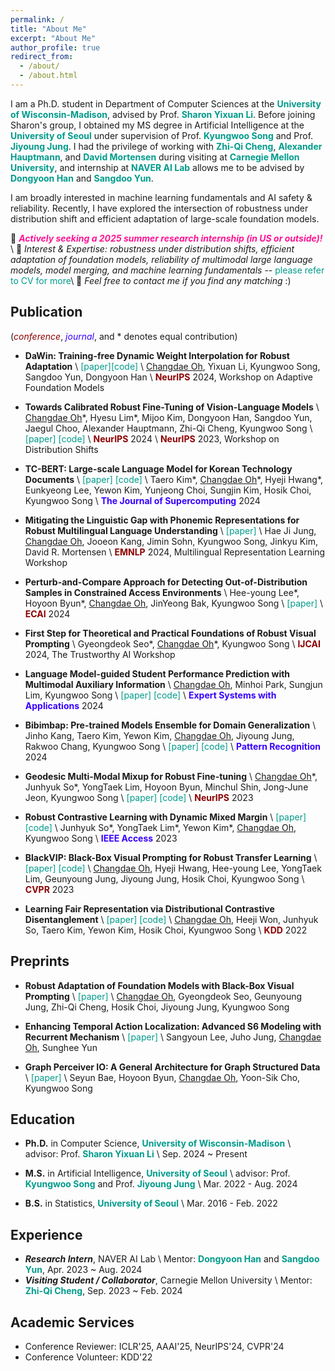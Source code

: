```yaml
---
permalink: /
title: "About Me"
excerpt: "About Me"
author_profile: true
redirect_from:
  - /about/
  - /about.html
---
```


I am a Ph.D. student in Department of Computer Sciences at the <a href="https://www.cs.wisc.edu/" style="color: #009B8B; text-decoration:none">**University of Wisconsin-Madison**</a>, advised by Prof. <a href="https://pages.cs.wisc.edu/~sharonli/" style="color: #009B8B; text-decoration:none">**Sharon Yixuan Li**</a>. Before joining Sharon's group, I obtained my MS degree in Artificial Intelligence at the <a href="https://english.uos.ac.kr/" style="color: #009B8B; text-decoration: none;">**University of Seoul**</a> under supervision of Prof. <a href="https://scholar.google.com/citations?user=HWxRii4AAAAJ&hl=ko&oi=ao" style="color: #009B8B; text-decoration:none">**Kyungwoo Song**</a> and Prof. <a href="https://scholar.google.com/citations?user=wc_MQkoAAAAJ&hl=ko&oi=ao" style="color: #009B8B; text-decoration:none">**Jiyoung Jung**</a>. I had the privilege of working with <a href="https://zhiqic.github.io/homepage/index.html" style="color: #009B8B; text-decoration:none">**Zhi-Qi Cheng**</a>, <a href="https://scholar.google.co.uk/citations?user=Py54GcEAAAAJ&hl=en" style="color: #009B8B; text-decoration:none">**Alexander Hauptmann**</a>, and <a href="https://www.cs.cmu.edu/~dmortens/" style="color: #009B8B; text-decoration:none">**David Mortensen**</a> during visiting at <a href="https://www.cmu.edu/" style="color: #009B8B; text-decoration:none">**Carnegie Mellon University**</a>, and internship at <a href="https://naver-career.gitbook.io/en/teams/clova-cic/ai-lab" style="color: #009B8B; text-decoration:none">**NAVER AI Lab**</a> allows me to be advised by <a href="https://scholar.google.com/citations?user=jcP7m1QAAAAJ&hl=en" style="color: #009B8B; text-decoration:none">**Dongyoon Han**</a> and <a href="https://scholar.google.com/citations?user=o0qtjzYAAAAJ&hl=en" style="color: #009B8B; text-decoration:none">**Sangdoo Yun**</a>.

I am broadly interested in machine learning fundamentals and AI safety & reliability. Recently, I have explored the intersection of robustness under distribution shift and efficient adaptation of large-scale foundation models.

📢 <span style="color:#ff1493">**_Actively seeking a 2025 summer research internship (in US or outside)!_**</span> \\
💭 _Interest & Expertise: robustness under distribution shifts, efficient adaptation of foundation models, reliability of multimodal large language models, model merging, and machine learning fundamentals_ -- <a href="https://www.overleaf.com/read/vxmyrcmshwqk#2ae4b1" style="color: #009B8B; text-decoration: none;">please refer to CV for more</a>\\
📩 _Feel free to contact me if you find any matching_ :)
 
<!-- ### Topics of Interest (papers with overlap)
* Representation Learning: <a href="https://dl.acm.org/doi/abs/10.1145/3534678.3539232" style="color: #009B8B; text-decoration: none;">KDD'22</a>, <a href="https://ieeexplore.ieee.org/abstract/document/10154052" style="color: #009B8B; text-decoration: none;">Access'23<>, <a href="https://arxiv.org/abs/2203.03897" style="color: #009B8B; text-decoration: none;">NeurIPS'23</a>
* Robustness under Distribution Shifts: <a href="https://dl.acm.org/doi/abs/10.1145/3534678.3539232" style="color: #009B8B; text-decoration: none;">KDD'22</a>, <a href="https://arxiv.org/abs/2203.03897" style="color: #009B8B; text-decoration: none;">NeurIPS'23</a>, <a href="https://arxiv.org/abs/2311.01723" style="color: #009B8B; text-decoration: none;">NeurIPSW'23</a>, <a href="https://www.sciencedirect.com/science/article/pii/S0031320324001420" style="color: #009B8B; text-decoration: none;">PR'24</a>
* Efficient Transfer Learning of Foundation Models: <a href="https://arxiv.org/abs/2303.14773" style="color: #009B8B; text-decoration: none;">CVPR'23</a>, <a href="https://www.sciencedirect.com/science/article/abs/pii/S0957417424008261" style="color: #009B8B; text-decoration: none;">ESWA'24</a>, <a href="" style="color: #009B8B; text-decoration: none;">IJCAIW'24</a> -->

<!-- ## News
Apr. 2024. One paper accepted to <a href="https://www.sciencedirect.com/journal/expert-systems-with-applications" style="color: #009B8B; text-decoration:none">**Expert Systems with Applications**</a> \\
Apr. 2024. I’m starting my internship at <a href="https://naver-career.gitbook.io/en/teams/clova-cic/ai-lab" style="color: #009B8B; text-decoration:none">**NAVER AI Lab**</a> \\
Mar. 2024. I will join <a href="https://www.cs.wisc.edu/" style="color: #009B8B; text-decoration:none">**UW-Madison CS**</a> as a Ph.D. student in 2024f \\
Feb. 2024. One paper accepted to <a href="https://www.sciencedirect.com/journal/pattern-recognition" style="color: #009B8B; text-decoration:none">**Pattern Recognition**</a> \\
Oct. 2023. One paper accepted to <a href="https://sites.google.com/view/distshift2023/home?authuser=0/" style="color: #009B8B; text-decoration:none">**NeurIPS 2023 Workshop DistShift**</a> \\
Sep. 2023. One paper accepted to <a href="https://nips.cc/" style="color: #009B8B; text-decoration:none">**NeurIPS 2023**</a> \\
Jun. 2023. One paper accepted to <a href="https://ieeexplore.ieee.org/xpl/RecentIssue.jsp?punumber=6287639" style="color: #009B8B; text-decoration:none">**IEEE Access**</a> \\
Mar. 2023. Selected as a <a href="https://www.cmu.edu/" style="color: #009B8B; text-decoration:none">**Carnegie Mellon University**</a> **AI Intensive Program Scholarship Recipient** (Visiting Scholar, Aug 2023 ~ Feb 2024) \\
Feb. 2023. One paper accepted to <a href="https://cvpr2023.thecvf.com/" style="color: #009B8B; text-decoration:none">**CVPR 2023**</a> \\
Feb. 2023. Outstanding paper award (1st place) at University of Seoul \\
May. 2022. One paper accepted to <a href="https://kdd.org/kdd2022/" style="color: #009B8B; text-decoration:none">**KDD 2022**</a> -->

## Publication
(<span style="color:darkred">*conference*</span>, <span style="color: #3700FF">*journal*</span>, and * denotes equal contribution)

- **DaWin: Training-free Dynamic Weight Interpolation for Robust Adaptation** \\
<a href="https://arxiv.org/abs/2410.03782" style="color: #009B8B; text-decoration: none;">[paper]</a><a href="https://github.com/naver-ai/dawin" style="color: #009B8B; text-decoration: none;">[code]</a> \\
<u>Changdae Oh</u>, Yixuan Li, Kyungwoo Song, Sangdoo Yun, Dongyoon Han \\
<span style="color:darkred">**NeurIPS**</span> 2024, Workshop on Adaptive Foundation Models

- **Towards Calibrated Robust Fine-Tuning of Vision-Language Models** \\
<u>Changdae Oh</u>\*, Hyesu Lim\*, Mijoo Kim, Dongyoon Han, Sangdoo Yun, Jaegul Choo, Alexander Hauptmann, Zhi-Qi Cheng, Kyungwoo Song \\
<a href="https://arxiv.org/abs/2311.01723" style="color: #009B8B; text-decoration: none;">[paper]</a> <a href="https://github.com/MLAI-Yonsei/CaRot" style="color: #009B8B; text-decoration: none;">[code]</a> \\
<span style="color:darkred">**NeurIPS**</span> 2024 \\
<span style="color:darkred">**NeurIPS**</span> 2023, Workshop on Distribution Shifts

- **TC-BERT: Large-scale Language Model for Korean Technology Documents** \\
<a href="https://drive.google.com/file/d/100-k6gtB6Y0xK-0xXVRJXqAi_3Az5nWp/view?usp=sharing" style="color: #009B8B; text-decoration: none;">[paper]</a> <a href="https://github.com/MLAI-Yonsei/TC-BERT" style="color: #009B8B; text-decoration: none;">[code]</a> \\
Taero Kim\*, <u>Changdae Oh</u>\*, Hyeji Hwang\*, Eunkyeong Lee, Yewon Kim, Yunjeong Choi, Sungjin Kim, Hosik Choi, Kyungwoo Song \\
<span style="color:#3700FF">**The Journal of Supercomputing**</span> 2024

- **Mitigating the Linguistic Gap with Phonemic Representations for Robust Multilingual Language Understanding** \\
<a href="https://arxiv.org/abs/2402.14279" style="color: #009B8B; text-decoration: none;">[paper]</a> \\
Hae Ji Jung, <u>Changdae Oh</u>, Jooeon Kang, Jimin Sohn, Kyungwoo Song, Jinkyu Kim, David R. Mortensen \\
<span style="color:darkred">**EMNLP**</span> 2024, Multilingual Representation Learning Workshop

- **Perturb-and-Compare Approach for Detecting Out-of-Distribution Samples in Constrained Access Environments** \\
Hee-young Lee\*, Hoyoon Byun\*, <u>Changdae Oh</u>, JinYeong Bak, Kyungwoo Song \\
<a href="https://arxiv.org/pdf/2408.10107" style="color: #009B8B; text-decoration: none;">[paper]</a> \\
<span style="color:darkred">**ECAI**</span> 2024
<!-- -- <span style="color:red">_Oral presentation_</span> -->

- **First Step for Theoretical and Practical Foundations of Robust Visual Prompting** \\
Gyeongdeok Seo\*, <u>Changdae Oh</u>\*, Kyungwoo Song \\
<span style="color:darkred">**IJCAI**</span> 2024, The Trustworthy AI Workshop

- **Language Model-guided Student Performance Prediction with Multimodal Auxiliary Information** \\
<u>Changdae Oh</u>, Minhoi Park, Sungjun Lim, Kyungwoo Song \\
<a href="https://www.sciencedirect.com/science/article/abs/pii/S0957417424008261" style="color: #009B8B; text-decoration: none;">[paper]</a> <a href="https://github.com/changdaeoh/LMgMF/tree/main" style="color: #009B8B; text-decoration: none;">[code]</a> \\
<span style="color:#3700FF">**Expert Systems with Applications**</span> 2024

- **Bibimbap: Pre-trained Models Ensemble for Domain Generalization** \\
Jinho Kang, Taero Kim, Yewon Kim, <u>Changdae Oh</u>, Jiyoung Jung, Rakwoo Chang, Kyungwoo Song \\
<a href="https://www.sciencedirect.com/science/article/pii/S0031320324001420" style="color: #009B8B; text-decoration: none;">[paper]</a> <a href="https://github.com/bubble3jh/bibimbap_ensemble/tree/main" style="color: #009B8B; text-decoration: none;">[code]</a> \\
<span style="color:#3700FF">**Pattern Recognition**</span> 2024

- **Geodesic Multi-Modal Mixup for Robust Fine-tuning** \\
<u>Changdae Oh</u>\*, Junhyuk So\*, YongTaek Lim, Hoyoon Byun, Minchul Shin, Jong-June Jeon, Kyungwoo Song \\
<a href="https://arxiv.org/abs/2203.03897" style="color: #009B8B; text-decoration: none;">[paper]</a> <a href="https://github.com/changdaeoh/multimodal-mixup" style="color: #009B8B; text-decoration: none;">[code]</a> \\
<span style="color:darkred">**NeurIPS**</span> 2023

- **Robust Contrastive Learning with Dynamic Mixed Margin** \\
<a href="https://ieeexplore.ieee.org/abstract/document/10154052" style="color: #009B8B; text-decoration: none;">[paper]</a> <a href="https://github.com/teang1995/DMM" style="color: #009B8B; text-decoration: none;">[code]</a> \\
Junhyuk So\*, YongTaek Lim\*, Yewon Kim\*, <u>Changdae Oh</u>, Kyungwoo Song \\
<span style="color: #3700FF">**IEEE Access**</span> 2023

- **BlackVIP: Black-Box Visual Prompting for Robust Transfer Learning** \\
<a href="https://arxiv.org/abs/2303.14773" style="color: #009B8B; text-decoration: none;">[paper]</a> <a href="https://github.com/changdaeoh/BlackVIP" style="color: #009B8B; text-decoration: none;">[code]</a> \\
<u>Changdae Oh</u>, Hyeji Hwang, Hee-young Lee, YongTaek Lim, Geunyoung Jung, Jiyoung Jung, Hosik Choi, Kyungwoo Song \\
<span style="color:darkred">**CVPR**</span> 2023

- **Learning Fair Representation via Distributional Contrastive Disentanglement** \\
<a href="https://dl.acm.org/doi/abs/10.1145/3534678.3539232" style="color: #009B8B; text-decoration: none;">[paper]</a> 
<a href="https://github.com/changdaeoh/FarconVAE" style="color: #009B8B; text-decoration: none;">[code]</a> \\
<u>Changdae Oh</u>, Heeji Won, Junhyuk So, Taero Kim, Yewon Kim, Hosik Choi, Kyungwoo Song \\
<span style="color:darkred">**KDD**</span> 2022

<!-- ## Publication (Domestic)
- **Pre-trained Models Ensembling for Domain Generalization in Chemistry Classification** \\
Jinho Kang, Taero Kim, Yewon Kim, <u>Changdae Oh</u>, Jiyoung Jung, Rakwoo Chang, Kyungwoo Song \\
CKAIA 2023 -->

<!--   , <span style="color:red">_Spotlight Presentation_</span> (acceptance = 176 / 3391 = 5.1%)  -->

<!-- ## Domestic Conference Publication

## Workshop Publication
 -->

## Preprints

- **Robust Adaptation of Foundation Models with Black-Box Visual Prompting** \\
<a href="https://arxiv.org/pdf/2407.17491" style="color: #009B8B; text-decoration: none;">[paper]</a> \\
<u>Changdae Oh</u>, Gyeongdeok Seo, Geunyoung Jung, Zhi-Qi Cheng, Hosik Choi, Jiyoung Jung, Kyungwoo Song

- **Enhancing Temporal Action Localization: Advanced S6 Modeling with Recurrent Mechanism** \\
<a href="https://arxiv.org/abs/2407.13078" style="color: #009B8B; text-decoration: none;">[paper]</a> \\
Sangyoun Lee, Juho Jung, <u>Changdae Oh</u>, Sunghee Yun

<!-- - **Multimodal Learning for Social Event Analysis** \\
<u>Changdae Oh</u>, Hoyoon Byun, Minhoi Park, YongTaek Lim, Neil Kim, Kyungwoo Song -->
 
  
<!-- - **Multi-purpose Technology Commercialization Recommender System with Large-scale Korean Language Model** \\
Hyeji Hwang\*, YongTaek Lim\*, <u>Changdae Oh</u>\*, Seungyeon Kim, Eunkyeong Lee, Yunjeong Choi, Sungjin Kim, Hosik Choi, Kyungwoo Song -->

- **Graph Perceiver IO: A General Architecture for Graph Structured Data** \\
<a href="https://arxiv.org/abs/2209.06418" style="color: #009B8B; text-decoration: none;">[paper]</a> \\
Seyun Bae, Hoyoon Byun, <u>Changdae Oh</u>, Yoon-Sik Cho, Kyungwoo Song

## Education
- **Ph.D.** in Computer Science, <a href="https://www.cs.wisc.edu/" style="color: #009B8B; text-decoration: none;">**University of Wisconsin-Madison**</a> \\
advisor: Prof. <a href="https://pages.cs.wisc.edu/~sharonli/" style="color: #009B8B; text-decoration:none">**Sharon Yixuan Li**</a> \\
Sep. 2024 ~ Present

- **M.S.** in Artificial Intelligence, <a href="https://english.uos.ac.kr/" style="color: #009B8B; text-decoration: none;">**University of Seoul**</a> \\
advisor: Prof. <a href="https://scholar.google.com/citations?user=HWxRii4AAAAJ&hl=ko&oi=ao" style="color: #009B8B; text-decoration:none">**Kyungwoo Song**</a> and Prof. <a href="https://scholar.google.com/citations?user=wc_MQkoAAAAJ&hl=ko&oi=ao" style="color: #009B8B; text-decoration:none">**Jiyoung Jung**</a> \\
Mar. 2022 - Aug. 2024

- **B.S.** in Statistics, <a href="https://english.uos.ac.kr/" style="color: #009B8B; text-decoration: none;">**University of Seoul**</a> \\
Mar. 2016 - Feb. 2022

## Experience
* ***Research Intern***, NAVER AI Lab \\
Mentor: <a href="https://scholar.google.com/citations?user=jcP7m1QAAAAJ&hl=en" style="color: #009B8B; text-decoration:none">**Dongyoon Han**</a> and <a href="https://scholar.google.com/citations?user=o0qtjzYAAAAJ&hl=en" style="color: #009B8B; text-decoration:none">**Sangdoo Yun**</a>, Apr. 2023 ~ Aug. 2024
* ***Visiting Student / Collaborator***, Carnegie Mellon University \\
Mentor:  <a href="https://zhiqic.github.io/homepage/index.html" style="color: #009B8B; text-decoration:none">**Zhi-Qi Cheng**</a>, Sep. 2023 ~ Feb. 2024

<!-- ## Invited Talks -->
<!-- ## Projects
### Carnegie Mellon University
- Robust Fine-Tuning of Visual Foundation Models
  - <a href="https://zhiqic.github.io/CMU-2023-Fall-11-775-MultimediaAnalysis/index.html" style="color: #009B8B; text-decoration: none;">Large-Scale Multimedia Analysis 11-775 2023f</a> Course Project, Sep. 2023 - Dec. 2023
  - *related papers: <a href="https://arxiv.org/abs/2311.01723" style="color: #009B8B; text-decoration: none;">Towards Calibrated Robust Fine-Tuning of Vision-Language Models</a> (NeurIPS 2023 Workshop DistShift)*
- Delving into the Feature Distortion Effect of Fine-Tuned Visual Foundation Models
  - <a href="https://deeplearning.cs.cmu.edu/F23/index.html" style="color: #009B8B; text-decoration: none;">Introduction to Deep Learning 11-785 2023f</a> Course Project, Sep. 2023 - Dec. 2023
- Exploring Prompt Engineering for RNN-based Language Models
  - <a href="" style="color: #009B8B; text-decoration: none;">Natural Language Processing 11-411/611 2023f</a> Course Project, Sep. 2023 - Dec. 2023
- AI on the Edge with Robotics (AIER)
  - <a href="https://execed.isri.cmu.edu/" style="color: #009B8B; text-decoration: none;">Executive & Professional Education Program at S3D</a>, Oct. 2023 - present
  - *repository: <a href="https://github.com/IITP-CMU23-aespa/Photograbot" style="color: #009B8B; text-decoration: none;">Photograbot</a>*
   
### University of Seoul
- Education Contents Relationship Analysis with Multimodal Learning
  - <a href="http://www.jointips.or.kr/about_en.php" style="color: #009B8B; text-decoration: none;">TIPS</a>, Dec. 2022 - Aug. 2023
  - *related papers: <a href="https://www.sciencedirect.com/science/article/abs/pii/S0957417424008261" style="color: #009B8B; text-decoration: none;">Language Model-guided Student Performance Prediction with Multimodal Auxiliary Information</a>*
- Multimodal Learning for Social Event Analysis
  - <a href="https://hustlers.oopy.io/" style="color: #009B8B; text-decoration: none;">HUSTLERS Corp.</a>, Oct. 2022 - Dec. 2022
  - *related papers: Multimodal Learning for Social Event Analysis (preprint)*
- Multi-purpose Technology Commercialization Documents Recommendation
  - <a href="https://www.kisti.re.kr/eng/" style="color: #009B8B; text-decoration: none;">KISTI</a>, Mar. 2022 - Nov. 2022
  - *related papers: Multi-purpose Technology Commercialization Recommender System with Large-scale Korean Language Model (preprint)*
- Epidemiological Relevance Evaluation Technology for Vaccination Reactions
  - <a href="https://www.mfds.go.kr/eng/index.do" style="color: #009B8B; text-decoration: none;">Ministry of Food and Drug Safety</a>, Mar. 2022 - Aug. 2023
- Keyword Extraction for Technology Commercialization Documents
  - <a href="https://www.kisti.re.kr/eng/" style="color: #009B8B; text-decoration: none;">KISTI</a>, June. 2021 - Oct. 2021
  - *related papers: TC-BERT: Large-scale Language Model for Korean Technology Documents (preprint)* -->

<!-- ## Awards & Scholarships
- **DEI Scholarship Travel Awards**, CVPR, Apr. 2023
- (Scholarship; USD 41K) **AI Intensive Program at Carnegie Mellon University**, IITP and Sogang University, Mar. 2023 
- (1st place) **Outstanding Paper Award, President's prize**, University of Seoul, Feb. 2023
- (2nd place) **Presentation Award, Workshop on Data-Driven Chemicals Management**, University of Seoul, Feb. 2023
- **Student Travel Awards**, KDD, Jul. 2022 
- **Academic Excellence Scholarship (half-tuition)**, University of Seoul, Feb. 2021
- **Academic Excellence Scholarship (half-tuition)**, University of Seoul, Aug. 2020 -->

## Academic Services 
- Conference Reviewer: ICLR'25, AAAI'25, NeurIPS'24, CVPR'24
- Conference Volunteer: KDD'22

